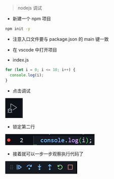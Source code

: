 > nodejs 调试

- 新建一个 npm 项目

```bash
npm init -y
```

- 注意入口文件要与 package.json 的 main 键一致

- 在 vscode 中打开项目

- index.js

```javascript
for (let i = 0; i <= 10; i++) {
  console.log(i);
}
```

- 点击调试

![image text](./images/debug0.png)

- 锁定第二行

![image text](./images/debug1.png)

- 接着就可以一步一步观察执行代码了

![image text](./images/debug2.png)
